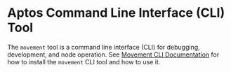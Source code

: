 # Aptos Command Line Interface (CLI) Tool

The `movement` tool is a command line interface (CLI) for debugging, development, and node operation.
See [Movement CLI Documentation](https://aptos.dev/cli-tools/aptos-cli-tool/install-aptos-cli) for how to install the `movement` CLI tool and how to use it.
<!-- TODO: update the above when the docs are complete. -->